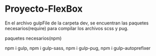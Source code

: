 # Proyecto-FlexBox

En el archivo gulpFile de la carpeta dev, se encuentran las paquetes necesarios(require) para compilar los archivos scss y pug.

paquetes necesarios(npm)

npm i gulp, 
npm i gulp-sass, 
npm i gulp-pug, 
npm i gulp-autoprefixer 

